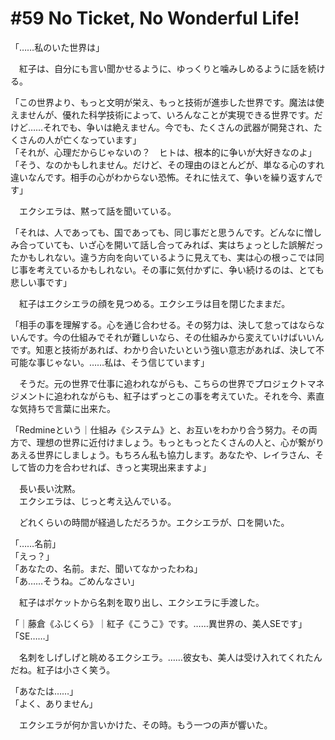 # #59 No Ticket, No Wonderful Life!
「……私のいた世界は」

　紅子は、自分にも言い聞かせるように、ゆっくりと噛みしめるように話を続ける。

「この世界より、もっと文明が栄え、もっと技術が進歩した世界です。魔法は使えませんが、優れた科学技術によって、いろんなことが実現できる世界です。だけど……それでも、争いは絶えません。今でも、たくさんの武器が開発され、たくさんの人が亡くなっています」  
「それが、心理だからじゃないの？　ヒトは、根本的に争いが大好きなのよ」  
「そう、なのかもしれません。だけど、その理由のほとんどが、単なる心のすれ違いなんです。相手の心がわからない恐怖。それに怯えて、争いを繰り返すんです」

　エクシエラは、黙って話を聞いている。

「それは、人であっても、国であっても、同じ事だと思うんです。どんなに憎しみ合っていても、いざ心を開いて話し合ってみれば、実はちょっとした誤解だったかもしれない。違う方向を向いているように見えても、実は心の根っこでは同じ事を考えているかもしれない。その事に気付かずに、争い続けるのは、とても悲しい事です」

　紅子はエクシエラの顔を見つめる。エクシエラは目を閉じたままだ。

「相手の事を理解する。心を通じ合わせる。その努力は、決して怠ってはならないんです。今の仕組みでそれが難しいなら、その仕組みから変えていけばいいんです。知恵と技術があれば、わかり合いたいという強い意志があれば、決して不可能な事じゃない。……私は、そう信じています」

　そうだ。元の世界で仕事に追われながらも、こちらの世界でプロジェクトマネジメントに追われながらも、紅子はずっとこの事を考えていた。それを今、素直な気持ちで言葉に出来た。

「Redmineという｜仕組み《システム》と、お互いをわかり合う努力。その両方で、理想の世界に近付けましょう。もっともっとたくさんの人と、心が繋がりあえる世界にしましょう。もちろん私も協力します。あなたや、レイラさん、そして皆の力を合わせれば、きっと実現出来ますよ」

　長い長い沈黙。  
　エクシエラは、じっと考え込んでいる。

　どれくらいの時間が経過しただろうか。エクシエラが、口を開いた。

「……名前」  
「えっ？」  
「あなたの、名前。まだ、聞いてなかったわね」  
「あ……そうね。ごめんなさい」

　紅子はポケットから名刺を取り出し、エクシエラに手渡した。

「｜藤倉《ふじくら》｜紅子《こうこ》です。……異世界の、美人SEです」  
「SE……」

　名刺をしげしげと眺めるエクシエラ。……彼女も、美人は受け入れてくれたんだね。紅子は小さく笑う。

「あなたは……」  
「よく、ありません」

　エクシエラが何か言いかけた、その時。もう一つの声が響いた。
